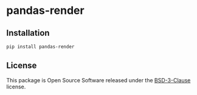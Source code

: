# pandas-render

## Installation

```bash
pip install pandas-render
```

## License

This package is Open Source Software released under the [BSD-3-Clause](blob/main/LICENSE) license.

